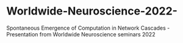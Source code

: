 # Worldwide-Neuroscience-2022-
Spontaneous Emergence of Computation in Network Cascades - Presentation from Worldwide Neuroscience seminars 2022
